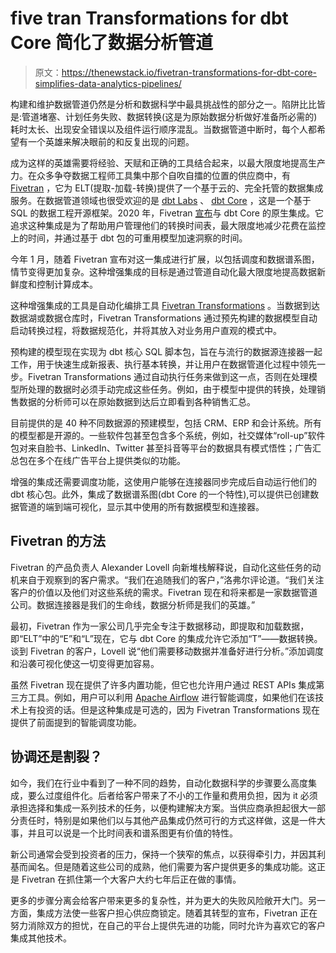 # five tran Transformations for dbt Core 简化了数据分析管道

> 原文：<https://thenewstack.io/fivetran-transformations-for-dbt-core-simplifies-data-analytics-pipelines/>

构建和维护数据管道仍然是分析和数据科学中最具挑战性的部分之一。陷阱比比皆是:管道堵塞、计划任务失败、数据转换(这是为原始数据分析做好准备所必需的)耗时太长、出现安全错误以及组件运行顺序混乱。当数据管道中断时，每个人都希望有一个英雄来解决眼前的和反复出现的问题。

成为这样的英雄需要将经验、天赋和正确的工具结合起来，以最大限度地提高生产力。在众多争夺数据工程师工具集中那个自吹自擂的位置的供应商中，有 [Fivetran](https://www.fivetran.com/) ，它为 ELT(提取-加载-转换)提供了一个基于云的、完全托管的数据集成服务。在数据管道领域也很受欢迎的是 [dbt Labs](https://www.getdbt.com/) 、 [dbt Core](https://pypi.org/project/dbt-core/) ，这是一个基于 SQL 的数据工程开源框架。2020 年，Fivetran [宣布](https://www.fivetran.com/blog/fivetran-dbt-transformations)与 dbt Core 的原生集成。它追求这种集成是为了帮助用户管理他们的转换时间表，最大限度地减少花费在监控上的时间，并通过基于 dbt 包的可重用模型加速洞察的时间。

今年 1 月，随着 Fivetran 宣布对这一集成进行扩展，以包括调度和数据谱系图，情节变得更加复杂。这种增强集成的目标是通过管道自动化最大限度地提高数据新鲜度和控制计算成本。

这种增强集成的工具是自动化编排工具 [Fivetran Transformations](https://www.fivetran.com/blog/new-levels-of-automation-for-data-transformation-with-fivetran) 。当数据到达数据湖或数据仓库时，Fivetran Transformations 通过预先构建的数据模型自动启动转换过程，将数据规范化，并将其放入对业务用户直观的模式中。

预构建的模型现在实现为 dbt 核心 SQL 脚本包，旨在与流行的数据源连接器一起工作，用于快速生成新报表、执行基本转换，并让用户在数据管道化过程中领先一步。Fivetran Transformations 通过自动执行任务来做到这一点，否则在处理模型所处理的数据时必须手动完成这些任务。例如，由于模型中提供的转换，处理销售数据的分析师可以在原始数据到达后立即看到各种销售汇总。

目前提供的是 40 种不同数据源的预建模型，包括 CRM、ERP 和会计系统。所有的模型都是开源的。一些软件包甚至包含多个系统，例如，社交媒体“roll-up”软件包对来自脸书、LinkedIn、Twitter 甚至抖音等平台的数据具有模式悟性；广告汇总包在多个在线广告平台上提供类似的功能。

增强的集成还需要调度功能，这使用户能够在连接器同步完成后自动运行他们的 dbt 核心包。此外，集成了数据谱系图(dbt Core 的一个特性),可以提供已创建数据管道的端到端可视化，显示其中使用的所有数据模型和连接器。

## Fivetran 的方法

Fivetran 的产品负责人 Alexander Lovell 向新堆栈解释说，自动化这些任务的动机来自于观察到的客户需求。“我们在追随我们的客户，”洛弗尔评论道。“我们关注客户的价值以及他们对这些系统的需求。Fivetran 现在和将来都是一家数据管道公司。数据连接器是我们的生命线，数据分析师是我们的英雄。”

最初，Fivetran 作为一家公司几乎完全专注于数据移动，即提取和加载数据，即“ELT”中的“E”和“L”现在，它与 dbt Core 的集成允许它添加“T”——数据转换。谈到 Fivetran 的客户，Lovell 说“他们需要移动数据并准备好进行分析。”添加调度和沿袭可视化使这一切变得更加容易。

虽然 Fivetran 现在提供了许多内置功能，但它也允许用户通过 REST APIs 集成第三方工具。例如，用户可以利用 [Apache Airflow](https://airflow.apache.org/) 进行智能调度，如果他们在该技术上有投资的话。但是这种集成是可选的，因为 Fivetran Transformations 现在提供了前面提到的智能调度功能。

## 协调还是割裂？

如今，我们在行业中看到了一种不同的趋势，自动化数据科学的步骤要么高度集成，要么过度组件化。后者给客户带来了不小的工作量和费用负担，因为 it 必须承担选择和集成一系列技术的任务，以便构建解决方案。当供应商承担起很大一部分责任时，特别是如果他们以与其他产品集成仍然可行的方式这样做，这是一件大事，并且可以说是一个比时间表和谱系图更有价值的特性。

新公司通常会受到投资者的压力，保持一个狭窄的焦点，以获得牵引力，并因其利基而闻名。但是随着这些公司的成熟，他们需要为客户提供更多的集成功能。这正是 Fivetran 在抓住第一个大客户大约七年后正在做的事情。

更多的步骤分离会给客户带来更多的复杂性，并为更大的失败风险敞开大门。另一方面，集成方法使一些客户担心供应商锁定。随着其转型的宣布，Fivetran 正在努力消除双方的担忧，在自己的平台上提供先进的功能，同时允许为喜欢它的客户集成其他技术。

<svg xmlns:xlink="http://www.w3.org/1999/xlink" viewBox="0 0 68 31" version="1.1"><title>Group</title> <desc>Created with Sketch.</desc></svg>